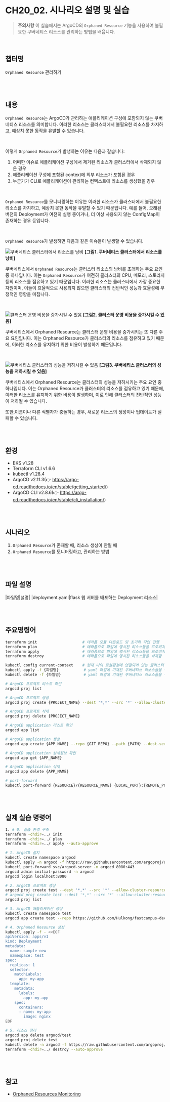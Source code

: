# CH20_02. 시나리오 설명 및 실습
> **주의사항**
이 실습에서는 ArgoCD의 `Orphaned Resource` 기능을 사용하여 불필요한 쿠버네티스 리소스를 관리하는 방법을 배웁니다.

<br>

## 챕터명

`Orphaned Resource` 관리하기

<br><br>

## 내용

`Orphaned Resource`는 ArgoCD가 관리하는 애플리케이션 구성에 포함되지 않는 쿠버네티스 리소스를 의미합니다. 
이러한 리소스는 클러스터에서 불필요한 리소스를 차지하고, 예상치 못한 동작을 유발할 수 있습니다.

<br>

이렇게 `Orphaned Resource`가 발생하는 이유는 다음과 같습니다:
1. 어떠한 이슈로 애플리케이션 구성에서 제거된 리소스가 클러스터에서 삭제되지 않은 경우
2. 애플리케이션 구성에 포함된 context에 외부 리소스가 포함된 경우
3. 누군가가 CLI로 애플리케이션이 관리하는 컨텍스트에 리소스를 생성했을 경우

<br>

`Orphaned Resource`를 모니터링하는 이유는 이러한 리소스가 클러스터에서 불필요한 리소스를 차지하고, 예상치 못한 동작을 유발할 수 있기 때문입니다. 예를 들어, 오래된 버전의 Deployment가 여전히 실행 중이거나, 더 이상 사용되지 않는 ConfigMap이 존재하는 경우 등입니다.

<br>

`Orphaned Resource`가 발생하면 다음과 같은 이슈들이 발생할 수 있습니다.

![쿠버네티스 클러스터에서 리소스를 낭비](../../images/02-07-01-image.png)
**[그림1. 쿠버네티스 클러스터에서 리소스를 낭비]**

쿠버네티스에서 `Orphaned Resource`는 클러스터 리소스의 낭비를 초래하는 주요 요인 중 하나입니다. 이는 `Orphaned Resource`가 여전히 클러스터의 CPU, 메모리, 스토리지 등의 리소스를 점유하고 있기 때문입니다. 이러한 리소스는 클러스터에서 가장 중요한 자원이며, 이들이 효율적으로 사용되지 않으면 클러스터의 전반적인 성능과 효율성에 부정적인 영향을 미칩니다.

<br>

![클러스터 운영 비용을 증가시킬 수 있음](../../images/02-07-02-image.png)
**[그림2. 클러스터 운영 비용을 증가시킬 수 있음]**

쿠버네티스에서 Orphaned Resource는 클러스터 운영 비용을 증가시키는 또 다른 주요 요인입니다. 이는 Orphaned Resource가 클러스터의 리소스를 점유하고 있기 때문에, 이러한 리소스를 유지하기 위한 비용이 발생하기 때문입니다.

<br>

![쿠버네티스 클러스터의 성능을 저하시킬 수 있음](../../images/02-07-03-image.png)
**[그림3. 쿠버네티스 클러스터의 성능을 저하시킬 수 있음]**

쿠버네티스에서 Orphaned Resource는 클러스터의 성능을 저하시키는 주요 요인 중 하나입니다. 이는 Orphaned Resource가 클러스터의 리소스를 점유하고 있기 때문에, 이러한 리소스를 유지하기 위한 비용이 발생하며, 이로 인해 클러스터의 전반적인 성능이 저하될 수 있습니다.

또한,이름이나 다른 식별자가 충돌하는 경우, 새로운 리소스의 생성이나 업데이트가 실패할 수 있습니다.

<br><br>

## 환경

- EKS v1.28
- Terraform CLI v1.6.6
- kubectl v1.28.4
- ArgoCD v2.11.3(👉 https://argo-cd.readthedocs.io/en/stable/getting_started/)
- ArgoCD CLI v2.8.6(👉 https://argo-cd.readthedocs.io/en/stable/cli_installation/)

<br><br>

## 시나리오

1. `Orphaned Resource`가 존재할 때, 리소스 생성이 안될 때
2. `Orphaned Resource`를 모니터링하고, 관리하는 방법

<br><br>

## 파일 설명
|파일명|설명|
|deployment.yaml|flask 웹 서버를 배포하는 Deployment 리소스|

<br><br>

## 주요명령어

```bash
terraform init                    # 테라폼 모듈 다운로드 및 초기화 작업 진행
terraform plan                    # 테라폼으로 파일에 명시된 리소스들을 프로비저닝 하기 전 확인단계
terraform apply                   # 테라폼으로 파일에 명시된 리소스들을 프로비저닝
terraform destroy                 # 테라폼으로 파일에 명시된 리소스들을 삭제함

kubectl config current-context    # 현재 나의 로컬환경에 연결되어 있는 클러스터 확인
kubectl apply -f {파일명}           # yaml 파일에 기재된 쿠버네티스 리소스들을 생성
kubectl delete -f {파일명}          # yaml 파일에 기재된 쿠버네티스 리소스들을 삭제

# ArgoCD 프로젝트 리스트 확인
argocd proj list                  

# ArgoCD 프로젝트 생성
argocd proj create {PROJECT_NAME} --dest '*,*' --src '*' --allow-cluster-resource '*/*' --orphaned-resources true --orphaned-resources-warn true --upsert

# ArgoCD 프로젝트 삭제
argocd proj delete {PROJECT_NAME}

# ArgoCD application 리스트 확인
argocd app list

# ArgoCD application 생성
argocd app create {APP_NAME} --repo {GIT_REPO} --path {PATH} --dest-server {DEST_SERVER} --dest-namespace {DEST_NAMESPACE} --project {PROJECT_NAME} --sync-policy auto --upsert

# ArgoCD application 상세정보 확인
argocd app get {APP_NAME}

# ArgoCD application 삭제
argocd app delete {APP_NAME}

# port-forward
kubectl port-forward {RESOURCE}/{RESOURCE_NAME} {LOCAL_PORT}:{REMOTE_PORT}
```

<br><br>

## 실제 실습 명령어

```bash
1. # 0. 실습 환경 구축
terraform -chdir=../ init
terraform -chdir=../ plan
terraform -chdir=../ apply --auto-approve

# 1. ArgoCD 설치
kubectl create namespace argocd
kubectl apply -n argocd -f https://raw.githubusercontent.com/argoproj/argo-cd/stable/manifests/install.yaml
kubectl port-forward svc/argocd-server -n argocd 8080:443
argocd admin initial-password -n argocd
argocd login localhost:8080

# 2. ArgoCD 프로젝트 생성
argocd proj create test --dest '*,*' --src '*' --allow-cluster-resource '*/*' --upsert
# argocd proj create test --dest '*,*' --src '*' --allow-cluster-resource '*/*' --orphaned-resources true --orphaned-resources-warn true --upsert
argocd proj list

# 3. ArgoCD 애플리케이션 생성
kubectl create namespace test
argocd app create test --repo https://github.com/Hulkong/fastcampus-devops-practice-examples-100.git --path '02-강의준비/07-senario' --dest-server https://kubernetes.default.svc --dest-namespace test --project test --upsert

# 4. Orphaned Resource 생성
kubectl apply -f - <<EOF
apiVersion: apps/v1
kind: Deployment
metadata:
  name: sample-new
  namespace: test
spec:
  replicas: 1
  selector:
    matchLabels:
      app: my-app
  template:
    metadata:
      labels:
        app: my-app
    spec:
      containers:
      - name: my-app
        image: nginx
EOF

# 5. 리소스 정리 
argocd app delete argocd/test
argocd proj delete test
kubectl delete -n argocd -f https://raw.githubusercontent.com/argoproj/argo-cd/stable/manifests/install.yaml
terraform -chdir=../ destroy --auto-approve
```

<br><br>

## 참고

- [Orphaned Resources Monitoring](https://argo-cd.readthedocs.io/en/stable/user-guide/orphaned-resources/#orphaned-resources-monitoring)
